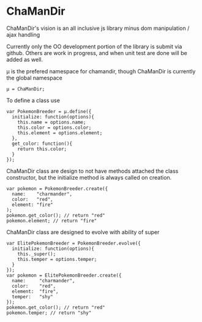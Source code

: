 ChaManDir
=========

ChaManDir's vision is an all inclusive js library minus dom manipulation / ajax handling 

Currently only the OO development portion of the library is submit via github. Others are work in progress, and when unit test are done will be added as well.

µ is the prefered namespace for chamandir, though ChaManDir is currently the global namespace
```
µ = ChaManDir;
```
To define a class use
```
var PokemonBreeder = µ.define({
  initialize: function(options){
    this.name = options.name;
    this.color = options.color;
    this.element = options.element;
  },
  get_color: function(){
    return this.color;
  }
});
```
ChaManDir class are design to not have methods attached the class constructor, but the initialize method is always called on creation.
```
var pokemon = PokemonBreeder.create({
  name:    "charmander",
  color:   "red",
  element: "fire"
);
pokemon.get_color(); // return "red"
pokemon.element; // return "fire"
```
ChaManDir class are designed to evolve with ability of super
```
var ElitePokemonBreeder = PokemonBreeder.evolve({
  initialize: function(options){
    this._super();
    this.temper = options.temper;
  }
});
var pokemon = ElitePokemonBreeder.create({
  name:     "charmander",
  color:    "red",
  element:  "fire",
  temper:   "shy"
});
pokemon.get_color(); // return "red"
pokemon.temper; // return "shy"
```

